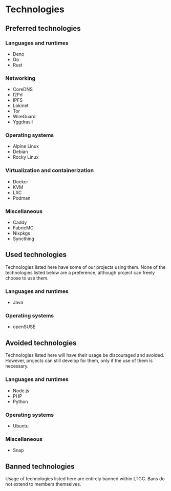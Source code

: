 # Technologies
## Preferred technologies
### Languages and runtimes
* Deno
* Go
* Rust

### Networking
* CoreDNS
* I2Pd
* IPFS
* Lokinet
* Tor
* WireGuard
* Yggdrasil

### Operating systems
* Alpine Linux
* Debian
* Rocky Linux

### Virtualization and containerization
* Docker
* KVM
* LXC
* Podman

### Miscellaneous
* Caddy
* FabricMC
* Nixpkgs
* Syncthing

## Used technologies
Technologies listed here have some of our projects using them. None of the technologies listed below are a preference, although project can freely choose to use them.

### Languages and runtimes
* Java

### Operating systems
* openSUSE

## Avoided technologies
Technologies listed here will have their usage be discouraged and avoided. However, projects can still develop for them, only if the use of them is necessary.

### Languages and runtimes
* Node.js
* PHP
* Python

### Operating systems
* Ubuntu

### Miscellaneous
* Snap

## Banned technologies
Usage of technologies listed here are entirely banned within LTGC. Bans do not extend to members themselves.
